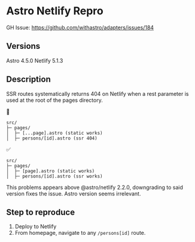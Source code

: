 # Astro Netlify Repro

GH Issue: https://github.com/withastro/adapters/issues/184

## Versions
Astro 4.5.0
Netlify 5.1.3

## Description
SSR routes systematically returns 404 on Netlify when a rest parameter is used at the root of the pages directory.

🚫
```
src/
├─ pages/
│  ├─ [...page].astro (static works)
│  ├─ persons/[id].astro (ssr 404)
```
✅
```
src/
├─ pages/
│  ├─ [page].astro (static works)
│  ├─ persons/[id].astro (ssr works)
```

This problems appears above @astro/netlify 2.2.0, downgrading to said version fixes the issue. Astro version seems irrelevant.

## Step to reproduce

1. Deploy to Netlify
2. From homepage, navigate to any `/persons[id]` route.